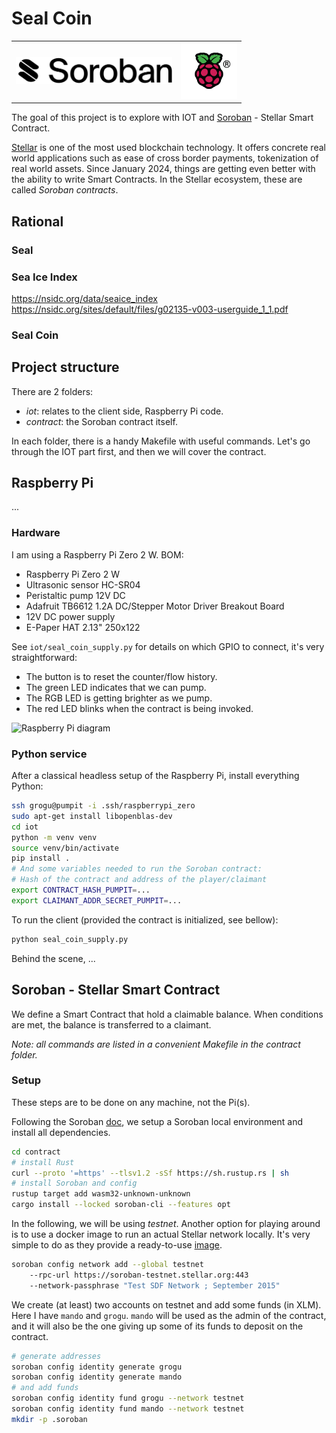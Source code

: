 # Seal Coin

<table align="center" border="0">
<tr>
<td><img src="doc/soroban-wordmark-temp.svg" alt="Soroban" width="250"/></td>
<td><img src="doc/COLOUR-Raspberry-Pi-Symbol-Registered.png" alt="Soroban" width="90"/></td>
</tr>
</table>

The goal of this project is to explore with IOT and
[Soroban](https://soroban.stellar.org) - Stellar Smart Contract.

[Stellar](https://stellar.org) is one of the most used blockchain technology.
It offers concrete real world applications such as ease of cross border
payments, tokenization of real world assets. Since January 2024, things are
getting even better with the ability to write Smart Contracts. In the Stellar
ecosystem, these are called *Soroban contracts*. 

## Rational

### Seal




### Sea Ice Index

https://nsidc.org/data/seaice_index
https://nsidc.org/sites/default/files/g02135-v003-userguide_1_1.pdf

### Seal Coin



## Project structure

There are 2 folders:

- *iot*: relates to the client side, Raspberry Pi code.
- *contract*: the Soroban contract itself.

In each folder, there is a handy Makefile with useful commands. Let's go
through the IOT part first, and then we will cover the contract.

## Raspberry Pi

...

### Hardware

I am using a Raspberry Pi Zero 2 W. BOM:

- Raspberry Pi Zero 2 W
- Ultrasonic sensor HC-SR04
- Peristaltic pump 12V DC
- Adafruit TB6612 1.2A DC/Stepper Motor Driver Breakout Board
- 12V DC power supply
- E-Paper HAT 2.13" 250x122

See `iot/seal_coin_supply.py` for details on which GPIO to connect, it's very
straightforward:

- The button is to reset the counter/flow history.
- The green LED indicates that we can pump.
- The RGB LED is getting brighter as we pump.
- The red LED blinks when the contract is being invoked.

![Raspberry Pi diagram](doc/diagram.png)

### Python service

After a classical headless setup of the Raspberry Pi, install everything Python:
```bash
ssh grogu@pumpit -i .ssh/raspberrypi_zero
sudo apt-get install libopenblas-dev
cd iot
python -m venv venv
source venv/bin/activate
pip install .
# And some variables needed to run the Soroban contract:
# Hash of the contract and address of the player/claimant
export CONTRACT_HASH_PUMPIT=...
export CLAIMANT_ADDR_SECRET_PUMPIT=...
```

To run the client (provided the contract is initialized, see bellow):

```bash
python seal_coin_supply.py
```

Behind the scene, ...

## Soroban - Stellar Smart Contract

We define a Smart Contract that hold a claimable balance. When conditions are
met, the balance is transferred to a claimant.

*Note: all commands are listed in a convenient Makefile in the contract folder.*

### Setup
These steps are to be done on any machine, not the Pi(s).

Following the Soroban [doc](https://soroban.stellar.org/docs), we setup a
Soroban local environment and install all dependencies. 
```bash
cd contract
# install Rust
curl --proto '=https' --tlsv1.2 -sSf https://sh.rustup.rs | sh
# install Soroban and config
rustup target add wasm32-unknown-unknown
cargo install --locked soroban-cli --features opt
```

In the following, we will be using *testnet*. Another option for playing
around is to use a docker image to run an actual Stellar network locally.
It's very simple to do as they provide a ready-to-use
[image](https://hub.docker.com/r/stellar/quickstart).

```bash
soroban config network add --global testnet
	--rpc-url https://soroban-testnet.stellar.org:443
	--network-passphrase "Test SDF Network ; September 2015"
```

We create (at least) two accounts on testnet and add some funds (in XLM).
Here I have `mando` and `grogu`. `mando` will be used as the admin of the
contract, and it will also be the one giving up some of its funds to deposit
on the contract.

```bash
# generate addresses
soroban config identity generate grogu
soroban config identity generate mando
# and add funds
soroban config identity fund grogu --network testnet
soroban config identity fund mando --network testnet
mkdir -p .soroban
```
